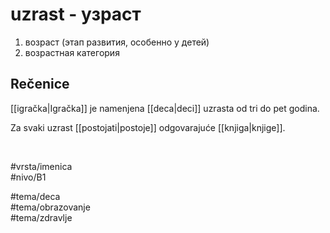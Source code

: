 # uzrast - узраст

1. возраст (этап развития, особенно у детей)  
2. возрастная категория

## Rečenice

[[igračka|Igračka]] je namenjena [[deca|deci]] uzrasta od tri do pet godina.

Za svaki uzrast [[postojati|postoje]] odgovarajuće [[knjiga|knjige]].

<br>

#vrsta/imenica  
#nivo/B1  

#tema/deca  
#tema/obrazovanje  
#tema/zdravlje  

